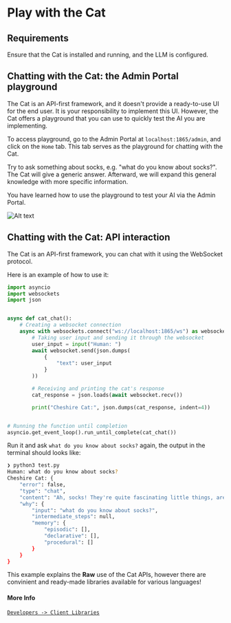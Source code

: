 # Play with the Cat

## Requirements

Ensure that the Cat is installed and running, and the LLM is configured.

## Chatting with the Cat: the Admin Portal playground

The Cat is an API-first framework, and it doesn't provide a ready-to-use UI for the end user.
It is your responsibility to implement this UI.
However, the Cat offers a playground that you can use to quickly test the AI you are implementing.

To access playground, go to the Admin Portal at `localhost:1865/admin`, and click on the `Home` tab.
This tab serves as the playground for chatting with the Cat.

Try to ask something about socks, e.g. "what do you know about socks?".
The Cat will give a generic answer.
Afterward, we will expand this general knowledge with more specific information.

You have learned how to use the playground to test your AI via the Admin Portal.

![Alt text](../assets/img/quickstart/play-with-the-cat/play-with-the-cat.png)



## Chatting with the Cat: API interaction

The Cat is an API-first framework, you can chat with it using the WebSocket protocol.

Here is an example of how to use it:

```python
import asyncio
import websockets
import json


async def cat_chat():
    # Creating a websocket connection
    async with websockets.connect("ws://localhost:1865/ws") as websocket:
        # Taking user input and sending it through the websocket
        user_input = input("Human: ")
        await websocket.send(json.dumps(
            {
                "text": user_input
            }
        ))

        # Receiving and printing the cat's response
        cat_response = json.loads(await websocket.recv())

        print("Cheshire Cat:", json.dumps(cat_response, indent=4))


# Running the function until completion
asyncio.get_event_loop().run_until_complete(cat_chat())
```

Run it and ask `what do you know about socks?` again, the output in the terminal should looks like:

```bash
❯ python3 test.py
Human: what do you know about socks?
Cheshire Cat: {
    "error": false,
    "type": "chat",
    "content": "Ah, socks! They're quite fascinating little things, aren't they? Well, let me tell you what I know about socks. They come in all shapes, sizes, and colors, and they're usually worn on the feet to keep them warm and cozy. Some people like their socks plain and simple, while others prefer them with funky patterns or cute designs. Socks can be made from different materials like cotton, wool, or even synthetic fibers. They can also have different lengths, from ankle socks to knee-highs. And let's not forget about those toe socks that give each little piggy its own little cozy home! So, there you have it, a little glimpse into the world of socks. Is there anything specific you'd like to know about them?",
    "why": {
        "input": "what do you know about socks?",
        "intermediate_steps": null,
        "memory": {
            "episodic": [],
            "declarative": [],
            "procedural": []
        }
    }
}
```

This example explains the **Raw** use of the Cat APIs, however there are convinient and ready-made libraries available for various languages!

#### More Info

[`Developers -> Client Libraries`](../production/network/clients.md)
